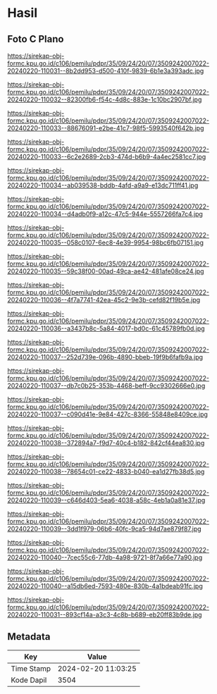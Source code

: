 # Hasil

## Foto C Plano

https://sirekap-obj-formc.kpu.go.id/c106/pemilu/pdpr/35/09/24/20/07/3509242007022-20240220-110031--8b2dd953-d500-410f-9839-6b1e3a393adc.jpg

https://sirekap-obj-formc.kpu.go.id/c106/pemilu/pdpr/35/09/24/20/07/3509242007022-20240220-110032--82300fb6-f54c-4d8c-883e-1c10bc2907bf.jpg

https://sirekap-obj-formc.kpu.go.id/c106/pemilu/pdpr/35/09/24/20/07/3509242007022-20240220-110033--88676091-e2be-41c7-98f5-5993540f642b.jpg

https://sirekap-obj-formc.kpu.go.id/c106/pemilu/pdpr/35/09/24/20/07/3509242007022-20240220-110033--6c2e2689-2cb3-474d-b6b9-4a4ec2581cc7.jpg

https://sirekap-obj-formc.kpu.go.id/c106/pemilu/pdpr/35/09/24/20/07/3509242007022-20240220-110034--ab039538-bddb-4afd-a9a9-e13dc711ff41.jpg

https://sirekap-obj-formc.kpu.go.id/c106/pemilu/pdpr/35/09/24/20/07/3509242007022-20240220-110034--d4adb0f9-a12c-47c5-944e-5557266fa7c4.jpg

https://sirekap-obj-formc.kpu.go.id/c106/pemilu/pdpr/35/09/24/20/07/3509242007022-20240220-110035--058c0107-6ec8-4e39-9954-98bc6fb07151.jpg

https://sirekap-obj-formc.kpu.go.id/c106/pemilu/pdpr/35/09/24/20/07/3509242007022-20240220-110035--59c38f00-00ad-49ca-ae42-481afe08ce24.jpg

https://sirekap-obj-formc.kpu.go.id/c106/pemilu/pdpr/35/09/24/20/07/3509242007022-20240220-110036--4f7a7741-42ea-45c2-9e3b-cefd82f19b5e.jpg

https://sirekap-obj-formc.kpu.go.id/c106/pemilu/pdpr/35/09/24/20/07/3509242007022-20240220-110036--a3437b8c-5a84-4017-bd0c-61c45789fb0d.jpg

https://sirekap-obj-formc.kpu.go.id/c106/pemilu/pdpr/35/09/24/20/07/3509242007022-20240220-110037--252d739e-096b-4890-bbeb-19f9b6fafb9a.jpg

https://sirekap-obj-formc.kpu.go.id/c106/pemilu/pdpr/35/09/24/20/07/3509242007022-20240220-110037--db7c0b25-353b-4468-beff-9cc9302666e0.jpg

https://sirekap-obj-formc.kpu.go.id/c106/pemilu/pdpr/35/09/24/20/07/3509242007022-20240220-110037--c090d41e-9e84-427c-8366-55848e8409ce.jpg

https://sirekap-obj-formc.kpu.go.id/c106/pemilu/pdpr/35/09/24/20/07/3509242007022-20240220-110038--372894a7-f9d7-40c4-b182-842cf44ea830.jpg

https://sirekap-obj-formc.kpu.go.id/c106/pemilu/pdpr/35/09/24/20/07/3509242007022-20240220-110038--78654c01-ce22-4833-b040-ea1d27fb38d5.jpg

https://sirekap-obj-formc.kpu.go.id/c106/pemilu/pdpr/35/09/24/20/07/3509242007022-20240220-110039--c646d403-5ea6-4038-a58c-4eb1a0a81e37.jpg

https://sirekap-obj-formc.kpu.go.id/c106/pemilu/pdpr/35/09/24/20/07/3509242007022-20240220-110039--3dd1f979-06b6-40fc-9ca5-94d7ae879f87.jpg

https://sirekap-obj-formc.kpu.go.id/c106/pemilu/pdpr/35/09/24/20/07/3509242007022-20240220-110040--7cec55c6-77db-4a98-9721-8f7a66e77a90.jpg

https://sirekap-obj-formc.kpu.go.id/c106/pemilu/pdpr/35/09/24/20/07/3509242007022-20240220-110040--a15db6ed-7593-480e-830b-4a1bdeab91fc.jpg

https://sirekap-obj-formc.kpu.go.id/c106/pemilu/pdpr/35/09/24/20/07/3509242007022-20240220-110031--893cf14a-a3c3-4c8b-b689-eb20ff83b9de.jpg


## Metadata

| Key        | Value               |
| ---------- | ------------------- |
| Time Stamp | 2024-02-20 11:03:25 |
| Kode Dapil | 3504                |



